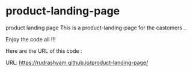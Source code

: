 # product-landing-page
product landing page
This is a product-landing-page for the castomers...

Enjoy the code all !!!

Here are the URL of this code :

URL: https://rudrashyam.github.io/product-landing-page/

